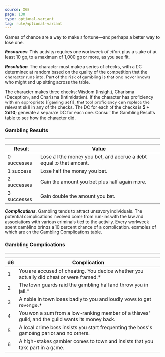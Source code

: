```yaml
---
source: XGE
page: 130
type: optional-variant
tag: rule/optional-variant
---
```


Games of chance are a way to make a fortune—and perhaps a better way to lose one.

**_Resources_**. This activity requires one workweek of effort plus a stake of at least 10 gp, to a maximum of 1,000 gp or more, as you see fit.

**_Resolution_**. The character must make a series of checks, with a DC determined at random based on the quality of the competition that the character runs into. Part of the risk of gambling is that one never knows who might end up sitting across the table.

The character makes three checks: Wisdom (Insight), Charisma (Deception), and Charisma (Intimidation). If the character has proficiency with an appropriate [[gaming set]], that tool proficiency can replace the relevant skill in any of the checks. The DC for each of the checks is **5 + 2d10**; generate a separate DC for each one. Consult the Gambling Results table to see how the character did.

### Gambling Results
---
|Result|Value|
|------|--------|
|0 successes|Lose all the money you bet, and accrue a debt equal to that amount.|
|1 success|Lose half the money you bet.|
|2 successes|Gain the amount you bet plus half again more.|
|3 successes|Gain double the amount you bet.|

**_Complications_**. Gambling tends to attract unsavory individuals. The potential complications involved come from run-ins with the law and associations with various criminals tied to the activity. Every workweek spent gambling brings a 10 percent chance of a complication, examples of which are on the Gambling Complications table.

### Gambling Complications
---
|d6|Complication|
|---|-----------|
|1|You are accused of cheating. You decide whether you actually did cheat or were framed.*|
|2|The town guards raid the gambling hall and throw you in jail.*|
|3|A noble in town loses badly to you and loudly vows to get revenge.*|
|4|You won a sum from a low-ranking member of a thieves' guild, and the guild wants its money back.|
|5|A local crime boss insists you start frequenting the boss's gambling parlor and no others.|
|6|A high-stakes gambler comes to town and insists that you take part in a game.|

